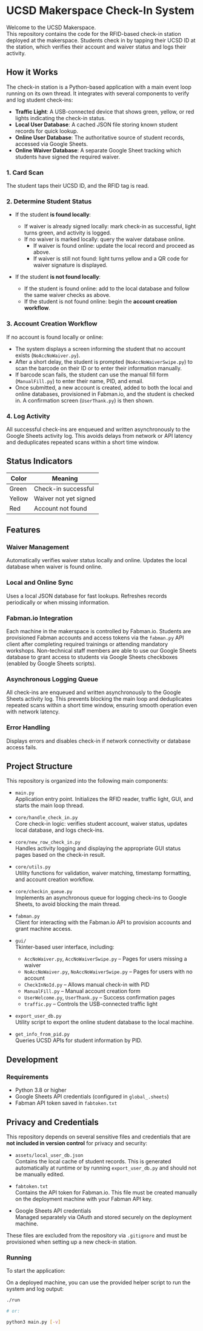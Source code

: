 # UCSD Makerspace Check-In System

Welcome to the UCSD Makerspace.  
This repository contains the code for the RFID-based check-in station deployed at the makerspace. Students check in by tapping their UCSD ID at the station, which verifies their account and waiver status and logs their activity.

## How it Works

The check-in station is a Python-based application with a main event loop running on its own thread. It integrates with several components to verify and log student check-ins:

- **Traffic Light**: A USB-connected device that shows green, yellow, or red lights indicating the check-in status.
- **Local User Database**: A cached JSON file storing known student records for quick lookup.
- **Online User Database**: The authoritative source of student records, accessed via Google Sheets.
- **Online Waiver Database**: A separate Google Sheet tracking which students have signed the required waiver.

### 1. Card Scan
The student taps their UCSD ID, and the RFID tag is read.

### 2. Determine Student Status
- If the student **is found locally**:
  - If waiver is already signed locally: mark check-in as successful, light turns green, and activity is logged.
  - If no waiver is marked locally: query the waiver database online.
    - If waiver is found online: update the local record and proceed as above.
    - If waiver is still not found: light turns yellow and a QR code for waiver signature is displayed.
  
- If the student **is not found locally**:
  - If the student is found online: add to the local database and follow the same waiver checks as above.
  - If the student is not found online: begin the **account creation workflow**.

### 3. Account Creation Workflow
If no account is found locally or online:
- The system displays a screen informing the student that no account exists (`NoAccNoWaiver.py`).
- After a short delay, the student is prompted (`NoAccNoWaiverSwipe.py`) to scan the barcode on their ID or to enter their information manually.
- If barcode scan fails, the student can use the manual fill form (`ManualFill.py`) to enter their name, PID, and email.
- Once submitted, a new account is created, added to both the local and online databases, provisioned in Fabman.io, and the student is checked in. A confirmation screen (`UserThank.py`) is then shown.

### 4. Log Activity
All successful check-ins are enqueued and written asynchronously to the Google Sheets activity log. This avoids delays from network or API latency and deduplicates repeated scans within a short time window.

## Status Indicators

| Color  | Meaning                   |
|--------|---------------------------|
| Green  | Check-in successful       |
| Yellow | Waiver not yet signed     |
| Red    | Account not found         |

## Features

### Waiver Management
Automatically verifies waiver status locally and online. Updates the local database when waiver is found online.

### Local and Online Sync
Uses a local JSON database for fast lookups. Refreshes records periodically or when missing information.

### Fabman.io Integration
Each machine in the makerspace is controlled by Fabman.io. Students are provisioned Fabman accounts and access tokens via the `fabman.py` API client after completing required trainings or attending mandatory workshops. Non-technical staff members are able to use our Google Sheets database to grant access to students via Google Sheets checkboxes (enabled by Google Sheets scripts).

### Asynchronous Logging Queue
All check-ins are enqueued and written asynchronously to the Google Sheets activity log. This prevents blocking the main loop and deduplicates repeated scans within a short time window, ensuring smooth operation even with network latency.

### Error Handling
Displays errors and disables check-in if network connectivity or database access fails.

## Project Structure

This repository is organized into the following main components:

- `main.py`  
  Application entry point. Initializes the RFID reader, traffic light, GUI, and starts the main loop thread.

- `core/handle_check_in.py`  
  Core check-in logic: verifies student account, waiver status, updates local database, and logs check-ins.

- `core/new_row_check_in.py`  
  Handles activity logging and displaying the appropriate GUI status pages based on the check-in result.

- `core/utils.py`  
  Utility functions for validation, waiver matching, timestamp formatting, and account creation workflow.

- `core/checkin_queue.py`  
  Implements an asynchronous queue for logging check-ins to Google Sheets, to avoid blocking the main thread.

- `fabman.py`  
  Client for interacting with the Fabman.io API to provision accounts and grant machine access.

- `gui/`  
  Tkinter-based user interface, including:
  - `AccNoWaiver.py`, `AccNoWaiverSwipe.py` – Pages for users missing a waiver
  - `NoAccNoWaiver.py`, `NoAccNoWaiverSwipe.py` – Pages for users with no account
  - `CheckInNoId.py` – Allows manual check-in with PID
  - `ManualFill.py` – Manual account creation form
  - `UserWelcome.py`, `UserThank.py` – Success confirmation pages
  - `traffic.py` – Controls the USB-connected traffic light

- `export_user_db.py`  
  Utility script to export the online student database to the local machine.

- `get_info_from_pid.py`  
  Queries UCSD APIs for student information by PID.

## Development

### Requirements
- Python 3.8 or higher
- Google Sheets API credentials (configured in `global_.sheets`)
- Fabman API token saved in `fabtoken.txt`

## Privacy and Credentials

This repository depends on several sensitive files and credentials that are **not included in version control** for privacy and security:

- `assets/local_user_db.json`  
  Contains the local cache of student records. This is generated automatically at runtime or by running `export_user_db.py` and should not be manually edited.

- `fabtoken.txt`  
  Contains the API token for Fabman.io. This file must be created manually on the deployment machine with your Fabman API key.

- Google Sheets API credentials  
  Managed separately via OAuth and stored securely on the deployment machine.

These files are excluded from the repository via `.gitignore` and must be provisioned when setting up a new check-in station.

### Running
To start the application:

On a deployed machine, you can use the provided helper script to run the system and log output:

```bash
./run

# or:

python3 main.py [-v]